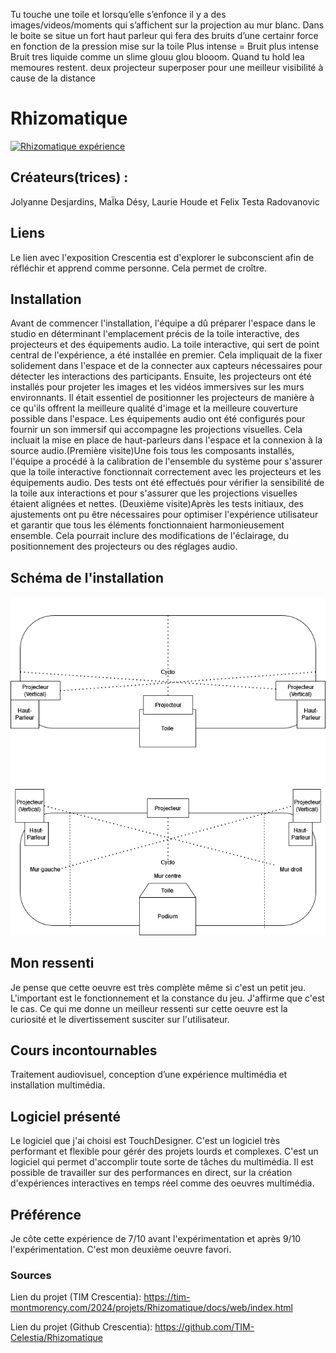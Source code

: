 Tu touche une toile et lorsqu’elle s’enfonce il y a des images/videos/moments qui s’affichent sur la projection au mur blanc. Dans le boite se situe un fort haut parleur qui fera des bruits d’une certainr force en fonction de la pression mise sur la toile
Plus intense = Bruit plus intense
Bruit tres liquide comme un slime glouu glou  blooom. Quand tu hold lea memoures restent.
deux projecteur superposer pour une meilleur visibilité à cause de la distance


# Rhizomatique
[![Rhizomatique expérience](https://github.com/PerformX2/H24_V11_inspirations_CRUZ/blob/4f1672b953321228520aa276f5bd3db9c924d5bb/Crescentia/Crescentia_Rhizomatique%20/Medias/Rhizomatique_exp%C3%A9rience.png)](https://www.youtube.com/watch?v=Bw9wQk_8n-M&list=PLcwpEbanae5Jf9dmfOIEVqF4X6NhUG__y)


## Créateurs(trices) :
Jolyanne Desjardins, MaÏka Désy, Laurie Houde et Felix Testa Radovanovic


## Liens
Le lien avec l'exposition Crescentia est d'explorer le subconscient afin de réfléchir et apprend comme personne. Cela permet de croître.


## Installation 
Avant de commencer l'installation, l'équipe a dû préparer l'espace dans le studio en déterminant l'emplacement précis de la toile interactive, des projecteurs et des équipements audio. La toile interactive, qui sert de point central de l'expérience, a été installée en premier. Cela impliquait de la fixer solidement dans l'espace et de la connecter aux capteurs nécessaires pour détecter les interactions des participants. Ensuite, les projecteurs ont été installés pour projeter les images et les vidéos immersives sur les murs environnants. Il était essentiel de positionner les projecteurs de manière à ce qu'ils offrent la meilleure qualité d'image et la meilleure couverture possible dans l'espace. Les équipements audio ont été configurés pour fournir un son immersif qui accompagne les projections visuelles. Cela incluait la mise en place de haut-parleurs dans l'espace et la connexion à la source audio.(Première visite)Une fois tous les composants installés, l'équipe a procédé à la calibration de l'ensemble du système pour s'assurer que la toile interactive fonctionnait correctement avec les projecteurs et les équipements audio. Des tests ont été effectués pour vérifier la sensibilité de la toile aux interactions et pour s'assurer que les projections visuelles étaient alignées et nettes. (Deuxième visite)Après les tests initiaux, des ajustements ont pu être nécessaires pour optimiser l'expérience utilisateur et garantir que tous les éléments fonctionnaient harmonieusement ensemble. Cela pourrait inclure des modifications de l'éclairage, du positionnement des projecteurs ou des réglages audio.


## Schéma de l'installation

![Rhizomatique_plantation](Medias/rhizomatique_plantation.png)


## Mon ressenti
Je pense que cette oeuvre est très complète même si c'est un petit jeu. L'important est le fonctionnement et la constance du jeu. J'affirme que c'est le cas. Ce qui me donne un meilleur ressenti sur cette oeuvre est la curiosité et le divertissement susciter sur l'utilisateur.


## Cours incontournables
Traitement audiovisuel, conception d’une expérience multimédia et installation multimédia.


## Logiciel présenté
Le logiciel que j'ai choisi est TouchDesigner. C'est un logiciel très performant et flexible pour gérér des projets lourds et complexes. C'est un logiciel qui permet d'accomplir toute sorte de tâches du multimédia. Il est possible de travailler sur des performances en direct, sur la création d'expériences interactives en temps réel comme des oeuvres multimédia. 


## Préférence
Je côte cette expérience de 7/10 avant l'expérimentation et après 9/10 l'expérimentation. C'est mon deuxième oeuvre favori.


### Sources

Lien du projet (TIM Crescentia):
https://tim-montmorency.com/2024/projets/Rhizomatique/docs/web/index.html

Lien du projet (Github Crescentia):
https://github.com/TIM-Celestia/Rhizomatique



